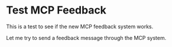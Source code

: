 # Test MCP Feedback

This is a test to see if the new MCP feedback system works.

Let me try to send a feedback message through the MCP system.
